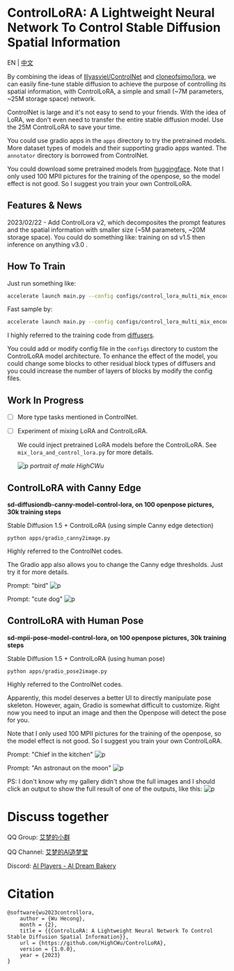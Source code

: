 # ControlLoRA: A Lightweight Neural Network To Control Stable Diffusion Spatial Information

EN | [中文](./README_CN.md)

By combining the ideas of [lllyasviel/ControlNet](https://github.com/lllyasviel/ControlNet) and [cloneofsimo/lora](https://github.com/cloneofsimo/lora), we can easily fine-tune stable diffusion to achieve the purpose of controlling its spatial information, with ControlLoRA, a simple and small (~7M parameters, ~25M storage space) network.

ControlNet is large and it's not easy to send to your friends. With the idea of LoRA, we don't even need to transfer the entire stable diffusion model. Use the 25M ControlLoRA to save your time. 

You could use gradio apps in the `apps` directory to try the pretrained models. More dataset types of models and their supporting gradio apps wanted. The `annotator` directory is borrowed from ControlNet.

You could download some pretrained models from [huggingface](https://huggingface.co/HighCWu/ControlLoRA). Note that I only used 100 MPII pictures for the training of the openpose, so the model effect is not good. So I suggest you train your own ControlLoRA.

## Features & News

2023/02/22 - Add ControlLora v2, which decomposites the prompt features and the spatial information with smaller size (~5M parameters, ~20M storage space). You could do something like: training on sd v1.5 then inference on anything v3.0 .

## How To Train

Just run something like:

```sh
accelerate launch main.py --config configs/control_lora_multi_mix_encoder_only.yaml
```

Fast sample by:

```sh
accelerate launch main.py --config configs/control_lora_multi_mix_encoder_only.yaml --running_mode sample --validation_prompt <OTHER PROMPT>
```

I highly referred to the training code from [diffusers](https://github.com/huggingface/diffusers).

You could add or modify config file in the `configs` directory to custom the ControlLoRA model architecture. To enhance the effect of the model, you could change some blocks to other residual block types of diffusers and you could increase the number of layers of blocks by modify the config files.

## Work In Progress

- [ ] More type tasks mentioned in ControlNet.

- [ ] Experiment of mixing LoRA and ControlLoRA.

    We could inject pretrained LoRA models before the ControlLoRA. See `mix_lora_and_control_lora.py` for more details. 

    ![p](docs/imgs/mix_13.png)
    *portrait of male HighCWu*

## ControlLoRA with Canny Edge

<strong>sd-diffusiondb-canny-model-control-lora, on 100 openpose pictures, 30k training steps</strong>

Stable Diffusion 1.5 + ControlLoRA (using simple Canny edge detection)

    python apps/gradio_canny2image.py

Highly referred to the ControlNet codes.

The Gradio app also allows you to change the Canny edge thresholds. Just try it for more details.


Prompt: "bird"
![p](docs/imgs/p1.png)

Prompt: "cute dog"
![p](docs/imgs/p2.png)

## ControlLoRA with Human Pose

<strong>sd-mpii-pose-model-control-lora, on 100 openpose pictures, 30k training steps</strong>

Stable Diffusion 1.5 + ControlLoRA (using human pose)

    python apps/gradio_pose2image.py

Highly referred to the ControlNet codes.

Apparently, this model deserves a better UI to directly manipulate pose skeleton. However, again, Gradio is somewhat difficult to customize. Right now you need to input an image and then the Openpose will detect the pose for you.

Note that I only used 100 MPII pictures for the training of the openpose, so the model effect is not good. So I suggest you train your own ControlLoRA.

Prompt: "Chief in the kitchen"
![p](docs/imgs/p11.png)

Prompt: "An astronaut on the moon"
![p](docs/imgs/p12.png)

PS: I don't know why my gallery didn't show the full images and I should click an output to show the full result of one of the outputs, like this: ![p](docs/imgs/p12_gallery.png)

# Discuss together

QQ Group: [艾梦的小群](https://jq.qq.com/?_wv=1027&k=yMtGIF1Q)

QQ Channel: [艾梦的AI造梦堂](https://pd.qq.com/s/1qyek3j0e)

Discord: [AI Players - AI Dream Bakery](https://discord.gg/zcJszfPrZs)

# Citation

    @software{wu2023controllora,
        author = {Wu Hecong},
        month = {2},
        title = {{ControlLoRA: A Lightweight Neural Network To Control Stable Diffusion Spatial Information}},
        url = {https://github.com/HighCWu/ControlLoRA},
        version = {1.0.0},
        year = {2023}
    }
